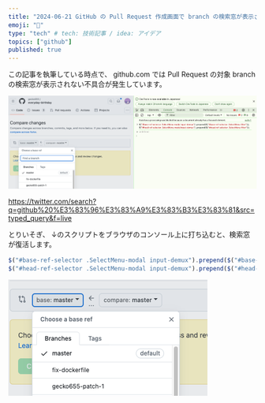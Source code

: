 ```yaml
---
title: "2024-06-21 GitHub の Pull Request 作成画面で branch の検索窓が表示されなくなった問題の、一時回避策"
emoji: "📝"
type: "tech" # tech: 技術記事 / idea: アイデア
topics: ["github"]
published: true
---
```


この記事を執筆している時点で、 github.com では Pull Request の対象 branch の検索窓が表示されない不具合が発生しています。

![](/images/github-show-search-branch-input-in-pr/2.png)

https://twitter.com/search?q=github%20%E3%83%96%E3%83%A9%E3%83%B3%E3%83%81&src=typed_query&f=live

とりいそぎ、 ↓のスクリプトをブラウザのコンソール上に打ち込むと、検索窓が復活します。

```js
$("#base-ref-selector .SelectMenu-modal input-demux").prepend($("#base-ref-selector .SelectMenu-filter"));
$("#head-ref-selector .SelectMenu-modal input-demux").prepend($("#head-ref-selector .SelectMenu-filter"));
```

![](/images/github-show-search-branch-input-in-pr/1.png)

